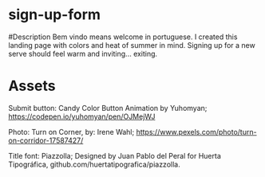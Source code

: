 # sign-up-form

#Description
Bem vindo means welcome in portuguese. I created this landing page with colors and heat of summer in mind. Signing up for a new serve should feel warm and inviting... exiting. 

# Assets
Submit button: Candy Color Button Animation by Yuhomyan; https://codepen.io/yuhomyan/pen/OJMejWJ

Photo: Turn on Corner, by: Irene Wahl; https://www.pexels.com/photo/turn-on-corridor-17587427/

Title font: Piazzolla; Designed by Juan Pablo del Peral for Huerta Tipográfica, github.com/huertatipografica/piazzolla.